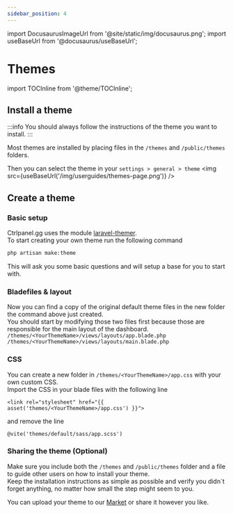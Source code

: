 ```yaml
---
sidebar_position: 4
---
```


import DocusaurusImageUrl from '@site/static/img/docusaurus.png';
import useBaseUrl from '@docusaurus/useBaseUrl';

# Themes

import TOCInline from '@theme/TOCInline';

<TOCInline toc={toc} />

## Install a theme

:::info
You should always follow the instructions of the theme you want to install. 
:::
 
Most themes are installed by placing files in the `/themes` and `/public/themes` folders.  

Then you can select the theme in your `settings > general > theme`
<img src={useBaseUrl('/img/userguides/themes-page.png')} />

## Create a theme

### Basic setup
Ctrlpanel.gg uses the module [laravel-themer](https://github.com/qirolab/laravel-themer).  
To start creating your own theme run the following command
```sh
php artisan make:theme
```
This will ask you some basic questions and will setup a base for you to start with.  

### Bladefiles & layout
Now you can find a copy of the original default theme files in the new folder the command above just created.  
You should start by modifying those two files first because those are responsible for the main layout of the dashboard.   
`/themes/<YourThemeName>/views/layouts/app.blade.php`  
`/themes/<YourThemeName>/views/layouts/main.blade.php`  

### CSS
You can create a new folder in `/themes/<YourThemeName>/app.css` with your own custom CSS.  
Import the CSS in your blade files with the following line
```blade
<link rel="stylesheet" href="{{ asset('themes/<YourThemeName>/app.css') }}">
```
and remove the line
```blade
@vite('themes/default/sass/app.scss')
```

### Sharing the theme (Optional)
Make sure you include both the `/themes` and `/public/themes` folder and a file to guide other users on how to install your theme.  
Keep the installation instructions as simple as possible and verify you didn´t forget anything, no matter how small the step might seem to you. 

You can upload your theme to our [Market](https://market.ctrlpanel.gg/) or share it however you like.